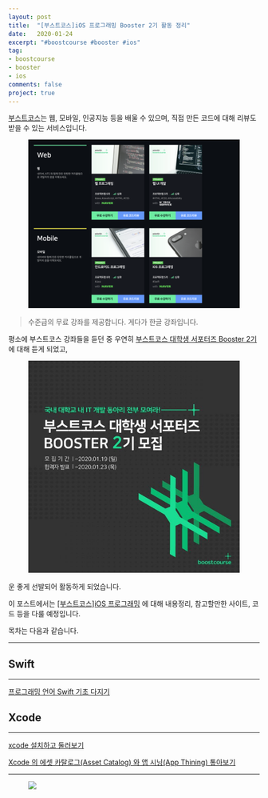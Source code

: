 ```yaml
---
layout: post
title:  "[부스트코스]iOS 프로그래밍 Booster 2기 활동 정리"
date:   2020-01-24
excerpt: "#boostcourse #booster #ios"
tag:
- boostcourse
- booster
- ios
comments: false
project: true
---
```


[부스트코스](https://www.edwith.org/boost-course/intro)는 웹, 모바일, 인공지능 등을 배울 수 있으며, 직접 만든 코드에 대해 리뷰도 받을 수 있는 서비스입니다.

<figure>
  <a href="https://raw.githubusercontent.com/woojin-hwang/woojin-hwang.github.io/master/_posts/img/boostcourse/boostcourse.png"><img src="https://raw.githubusercontent.com/woojin-hwang/woojin-hwang.github.io/master/_posts/img/boostcourse/boostcourse.png"></a>
</figure>

> 수준급의 무료 강좌를 제공합니다. 게다가 한글 강좌입니다.

평소에 부스트코스 강좌들을 듣던 중 우연히 [부스트코스 대학생 서포터즈 Booster 2기](https://m.post.naver.com/viewer/postView.nhn?volumeNo=27310031&memberNo=34635212)에 대해 듣게 되었고,

<figure>
  <a href="https://m.post.naver.com/viewer/postView.nhn?volumeNo=27310031&memberNo=34635212"><img src="https://raw.githubusercontent.com/woojin-hwang/woojin-hwang.github.io/master/_posts/img/boostcourse/booster.jpg"></a>
</figure>

운 좋게 선발되어 활동하게 되었습니다.

이 포스트에서는 [[부스트코스]iOS 프로그래밍](https://www.edwith.org/boostcourse-ios) 에 대해 내용정리, 참고할만한 사이트, 코드 등을 다룰 예정입니다.

목차는 다음과 같습니다.

---

## Swift

---

[프로그래밍 언어 Swift 기초 다지기](https://woojin-hwang.github.io/swift/)

## Xcode

---

[xcode 설치하고 둘러보기](https://woojin-hwang.github.io/xcode/)

[Xcode 의 에셋 카탈로그(Asset Catalog) 와 앱 시닝(App Thining) 톺아보기](https://woojin-hwang.github.io/xcode-asset/)

---

<figure>
  <a href="https://raw.githubusercontent.com/woojin-hwang/woojin-hwang.github.io/master/_posts/img/boostcourse/tag.png"><img src="https://raw.githubusercontent.com/woojin-hwang/woojin-hwang.github.io/master/_posts/img/boostcourse/tag.png"></a>
</figure>
